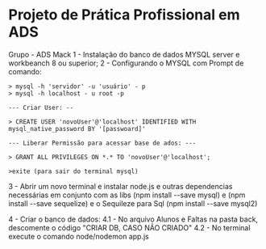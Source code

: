 # Projeto de Prática Profissional em ADS
Grupo - ADS Mack
1 - Instalação do banco de dados MYSQL server e workbeanch 8 ou superior;
2 - Configurando o MYSQL com Prompt de comando: 

    > mysql -h 'servidor' -u 'usuário' - p
    > mysql -h localhost - u root -p
    
    --- Criar User: --

    > CREATE USER 'novoUser'@'localhost' IDENTIFIED WITH mysql_native_password BY '[passwoard]'

    --- Liberar Permissão para acessar base de ados: ---

    > GRANT ALL PRIVILEGES ON *.* TO 'novoUser'@'localhost';

    >exite (para sair do terminal mysql)
    
3 - Abrir um novo terminal e instalar node.js e outras dependencias necessárias em conjunto com as libs (npm   install --save mysql) e (npm install --save sequelize) e o Sequileze para Sql (npm install --save mysql2)

4 - Criar o banco de dados: 
    4.1 - No arquivo Alunos e Faltas na pasta back, descomente o código "CRIAR DB, CASO NÃO CRIADO"
    4.2 - No terminal execute o comando node/nodemon app.js
